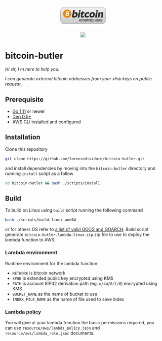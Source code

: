 <p align="center">
    <a href="https://wszewejuph.execute-api.eu-west-1.amazonaws.com/stage/address">
        <img src="bitcoin_accepted_here.png" width="150">
    </a>
</p>
<p align="center">
  <a href="https://travis-ci.com/lorenzodisidoro/bitcoin-butler.svg?branch=master">
    <img src="https://travis-ci.com/lorenzodisidoro/bitcoin-butler.svg?branch=master">
  </a>
</p>

# bitcoin-butler
*Hi sir, I'm here to help you.*

*I can generate external bitcoin addresses from your `xPub` keys on public request.*

## Prerequisite
- [Go 1.11](https://golang.org/) or newer 
- [Dep 0.5+](https://github.com/golang/dep/blob/master/README.md)
- AWS CLI installed and configured

## Installation
Clone this repository

```sh
git clone https://github.com/lorenzodisidoro/bitcoin-butler.git
```

and install dependencies by moving into the `bitcoin-butler` directory and running `install` script as a follow
```sh
cd bitcoin-butler && bash ./scripts/install
```

## Build
To build on Linux using `build` script running the following command
```sh
bash ./scripts/build linux amd64
```

or for others OS refer to [a list of valid GOOS and GOARCH](https://gist.github.com/asukakenji/f15ba7e588ac42795f421b48b8aede63).
Build script generate `bitcoin-butler-lambda-linux.zip` zip file to use to deploy the lambda function to AWS.

### Lambda environment
Runtime environment for the lambda function:
- `NETWORK` is bitcoin network
- `XPUB` is extended public key encrypted using KMS
- `PATH` is account BIP32 derivation path (eg. `m/44/0/1/0`) encrypted using KMS
- `BUCKET_NAME` as the name of bucket to use
- `INDEX_FILE_NAME` as the name of file used to save index

### Lambda policy
You will give at your lambda function the basic permissions required, you can use `resource/aws/lambda_policy.json` and `resource/aws/lambda_role.json` documents.

